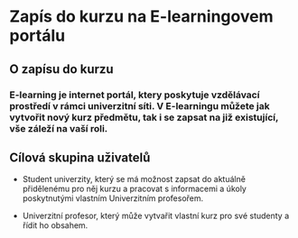 # Zapís do kurzu na E-learningovem portálu

## O zapísu do kurzu

### E-learning je internet portál, ktery poskytuje vzdělávací prostředí v rámci univerzitní síti. V E-learningu můžete jak vytvořit nový kurz předmětu, tak i se zapsat na již existující, vše záleží na vaší roli.

## Cílová skupina uživatelů
- Student univerzity, který se má možnost zapsat do aktuálně přidělenému pro něj kurzu a pracovat s informacemi a úkoly poskytnutými vlastním Univerzitním profesořem.
  
- Univerzitní profesor, který může vytvařit vlastní kurz pro své studenty a řídit ho obsahem.

